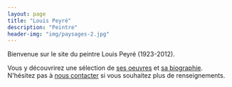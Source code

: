 ```yaml
---
layout: page
title: "Louis Peyré"
description: "Peintre"
header-img: "img/paysages-2.jpg"
---
```


Bienvenue sur le site du peintre Louis Peyré (1923-2012).

Vous y découvrirez une sélection de [ses oeuvres](tableaux/) et [sa biographie](apropos/).
N'hésitez pas à [nous contacter](contacts/) si vous souhaitez plus de renseignements.  
